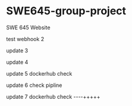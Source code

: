 # SWE645-group-project
SWE 645 Website

test webhook 2

update 3

update 4

update 5 dockerhub check

update 6 check pipline

update 7 dockerhub check ----+++++
